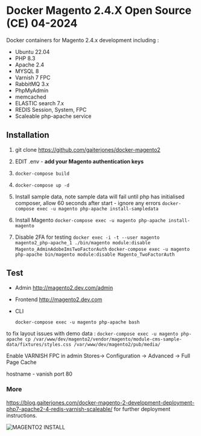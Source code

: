
# Docker Magento 2.4.X Open Source (CE) 04-2024

Docker containers for Magento 2.4.x development including :

  - Ubuntu 22.04
  - PHP 8.3
  - Apache 2.4
  - MYSQL 8
  - Varnish 7 FPC  
  - RabbitMQ 3.x
  - PhpMyAdmin
  - memcached
  - ELASTIC search 7.x
  - REDIS Session, System, FPC
  - Scaleable php-apache service

## Installation

1. git clone https://github.com/gaiterjones/docker-magento2  
2. EDIT .env - **add your Magento authentication keys**  
3. `docker-compose build`
4. `docker-compose up -d`   
5. Install sample data, note sample data will fail until php has initialised composer, allow 60 seconds after start - ignore any errors
`docker-compose exec -u magento php-apache install-sampledata`

6. Install Magento
`docker-compose exec -u magento php-apache install-magento`

7. Disable 2FA for testing
`docker exec -i -t --user magento magento2_php-apache_1 ./bin/magento module:disable Magento_AdminAdobeImsTwoFactorAuth`
`docker-compose exec -u magento php-apache bin/magento module:disable Magento_TwoFactorAuth`

## Test

 - Admin
http://magento2.dev.com/admin  
 - Frontend
http://magento2.dev.com   
 - CLI


    `docker-compose exec -u magento php-apache bash`

to fix layout issues with demo data : `docker-compose exec -u magento php-apache cp /var/www/dev/magento2/vendor/magento/module-cms-sample-data/fixtures/styles.css /var/www/dev/magento2/pub/media/`

Enable VARNISH FPC in admin Stores-> Configuration -> Advanced -> Full Page Cache

hostname - vanish
port 80

### More

https://blog.gaiterjones.com/docker-magento-2-development-deployment-php7-apache2-4-redis-varnish-scaleable/ for further deployment instructions.

![MAGENTO2 INSTALL](https://blog.gaiterjones.com/dropbox/docker-install-magento240.gif)
